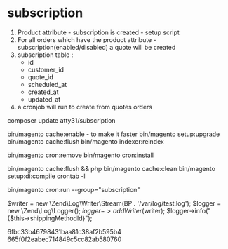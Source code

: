 # subscription

1. Product attribute - subscription is created - setup script
2. For all orders which have the product attribute - subscription(enabled/disabled) a quote will be created
3. subscription table :
    * id 
    * customer_id
    * quote_id
    * scheduled_at
    * created_at
    * updated_at
4. a cronjob will run to create from quotes orders

composer update atty31/subscription

bin/magento cache:enable  - to make it faster
bin/magento setup:upgrade
bin/magento cache:flush
bin/magento indexer:reindex

bin/magento cron:remove
bin/magento cron:install

bin/magento cache:flush && php bin/magento cache:clean
bin/magento setup:di:compile
crontab -l

bin/magento cron:run --group="subscription"




$writer = new \Zend\Log\Writer\Stream(BP . '/var/log/test.log');
$logger = new \Zend\Log\Logger();
$logger->addWriter($writer);
$logger->info("{$this->shippingMethodId}");


6fbc33b46798431baa81c38af2b595b4
665f0f2eabec714849c5cc82ab580760